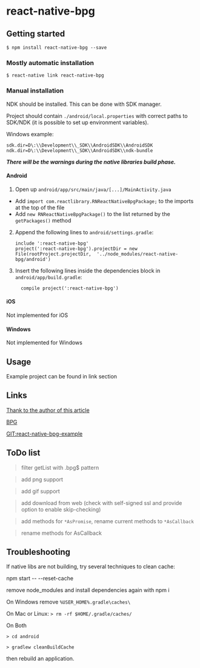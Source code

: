 
# react-native-bpg

## Getting started

`$ npm install react-native-bpg --save`

### Mostly automatic installation

`$ react-native link react-native-bpg`

### Manual installation

NDK should be installed. This can be done with SDK manager.

Project should contain ```./android/local.properties``` with correct paths to SDK/NDK (it is possible to set up environment variables). 

Windows example:
```
sdk.dir=D\:\\Development\\_SDK\\AndroidSDK\\AndroidSDK
ndk.dir=D\:\\Development\\_SDK\\AndroidSDK\\ndk-bundle
```

_**There will be the warnings during the native libraries build phase.**_

#### Android

1. Open up `android/app/src/main/java/[...]/MainActivity.java`
  - Add `import com.reactlibrary.RNReactNativeBpgPackage;` to the imports at the top of the file
  - Add `new RNReactNativeBpgPackage()` to the list returned by the `getPackages()` method
2. Append the following lines to `android/settings.gradle`:
  	```
  	include ':react-native-bpg'
  	project(':react-native-bpg').projectDir = new File(rootProject.projectDir, 	'../node_modules/react-native-bpg/android')
  	```
3. Insert the following lines inside the dependencies block in `android/app/build.gradle`:
  	```
      compile project(':react-native-bpg')
  	```

#### iOS

Not implemented for iOS

#### Windows

Not implemented for Windows


## Usage

Example project can be found in link section

## Links

[Thank to the author of this article](http://pragmaticjoe.blogspot.ru/2015/05/using-bpg-image-format-on-android.html)

[BPG](https://bellard.org/bpg/)

[GIT:react-native-bpg-example](https://github.com/nosshar/react-native-bpg-example)


## ToDo list
> filter getList with .bpg$ pattern

> add png support

> add gif support

> add download from web (check with self-signed ssl and provide option to enable skip-checking)

> add methods for ```*AsPromise```, rename current methods to ```*AsCallback```

> rename methods for AsCallback

## Troubleshooting

If native libs are not building, try several techniques to clean cache:

npm start -- --reset-cache

remove node_modules and install dependencies again with npm i

On Windows
remove ```%USER_HOME%.gradle\caches\```

On Mac or Linux: ```> rm -rf $HOME/.gradle/caches/```

On Both

```> cd android```

```> gradlew cleanBuildCache```

then rebuild an application.